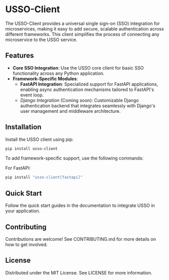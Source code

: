 # USSO-Client

The USSO-Client provides a universal single sign-on (SSO) integration for microservices, making it easy to add secure, scalable authentication across different frameworks. This client simplifies the process of connecting any microservice to the USSO service.

## Features

- **Core SSO Integration**: Use the USSO core client for basic SSO functionality across any Python application.
- **Framework-Specific Modules**:
  - **FastAPI Integration**: Specialized support for FastAPI applications, enabling async authentication mechanisms tailored to FastAPI's event loop.
  - *Django Integration* (Coming soon): Customizable Django authentication backend that integrates seamlessly with Django's user management and middleware architecture.

## Installation

Install the USSO client using pip:

```bash
pip install usso-client
```

To add framework-specific support, use the following commands:

For FastAPI:

```bash
pip install "usso-client[fastapi]"
```

## Quick Start
Follow the quick start guides in the documentation to integrate USSO in your application.

## Contributing
Contributions are welcome! See CONTRIBUTING.md for more details on how to get involved.

## License
Distributed under the MIT License. See LICENSE for more information.